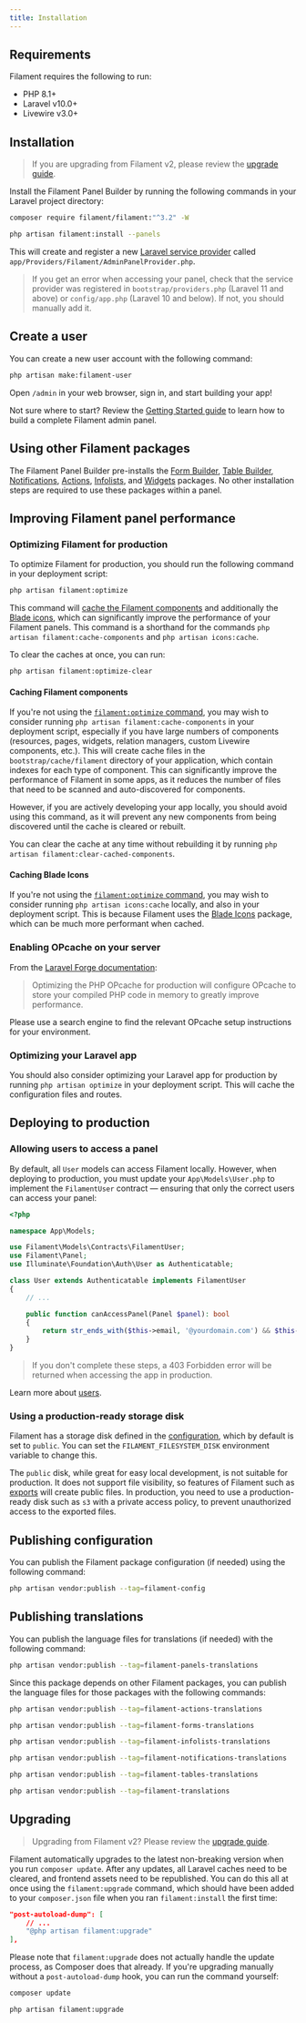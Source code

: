 ```yaml
---
title: Installation
---
```


## Requirements

Filament requires the following to run:

- PHP 8.1+
- Laravel v10.0+
- Livewire v3.0+

## Installation

> If you are upgrading from Filament v2, please review the [upgrade guide](upgrade-guide).

Install the Filament Panel Builder by running the following commands in your Laravel project directory:

```bash
composer require filament/filament:"^3.2" -W

php artisan filament:install --panels
```

This will create and register a new [Laravel service provider](https://laravel.com/docs/providers) called `app/Providers/Filament/AdminPanelProvider.php`.

> If you get an error when accessing your panel, check that the service provider was registered in `bootstrap/providers.php` (Laravel 11 and above) or `config/app.php` (Laravel 10 and below). If not, you should manually add it.

## Create a user
You can create a new user account with the following command:

```bash
php artisan make:filament-user
```

Open `/admin` in your web browser, sign in, and start building your app!

Not sure where to start? Review the [Getting Started guide](getting-started) to learn how to build a complete Filament admin panel.

## Using other Filament packages
The Filament Panel Builder pre-installs the [Form Builder](/docs/forms), [Table Builder](/docs/tables), [Notifications](/docs/notifications), [Actions](/docs/actions), [Infolists](/docs/infolists), and [Widgets](/docs/widgets) packages. No other installation steps are required to use these packages within a panel.

## Improving Filament panel performance

### Optimizing Filament for production

To optimize Filament for production, you should run the following command in your deployment script:

```bash
php artisan filament:optimize
```

This command will [cache the Filament components](#caching-filament-components) and additionally the [Blade icons](#caching-blade-icons), which can significantly improve the performance of your Filament panels. This command is a shorthand for the commands `php artisan filament:cache-components` and `php artisan icons:cache`.

To clear the caches at once, you can run:

```bash
php artisan filament:optimize-clear
```

#### Caching Filament components

If you're not using the [`filament:optimize` command](#optimizing-filament-for-production), you may wish to consider running `php artisan filament:cache-components` in your deployment script, especially if you have large numbers of components (resources, pages, widgets, relation managers, custom Livewire components, etc.). This will create cache files in the `bootstrap/cache/filament` directory of your application, which contain indexes for each type of component. This can significantly improve the performance of Filament in some apps, as it reduces the number of files that need to be scanned and auto-discovered for components.

However, if you are actively developing your app locally, you should avoid using this command, as it will prevent any new components from being discovered until the cache is cleared or rebuilt.

You can clear the cache at any time without rebuilding it by running `php artisan filament:clear-cached-components`.

#### Caching Blade Icons

If you're not using the [`filament:optimize` command](#optimizing-filament-for-production), you may wish to consider running `php artisan icons:cache` locally, and also in your deployment script. This is because Filament uses the [Blade Icons](https://blade-ui-kit.com/blade-icons) package, which can be much more performant when cached.

### Enabling OPcache on your server

From the [Laravel Forge documentation](https://forge.laravel.com/docs/servers/php.html#opcache):

> Optimizing the PHP OPcache for production will configure OPcache to store your compiled PHP code in memory to greatly improve performance.

Please use a search engine to find the relevant OPcache setup instructions for your environment.

### Optimizing your Laravel app

You should also consider optimizing your Laravel app for production by running `php artisan optimize` in your deployment script. This will cache the configuration files and routes.

## Deploying to production

### Allowing users to access a panel

By default, all `User` models can access Filament locally. However, when deploying to production, you must update your `App\Models\User.php` to implement the `FilamentUser` contract — ensuring that only the correct users can access your panel:

```php
<?php

namespace App\Models;

use Filament\Models\Contracts\FilamentUser;
use Filament\Panel;
use Illuminate\Foundation\Auth\User as Authenticatable;

class User extends Authenticatable implements FilamentUser
{
    // ...

    public function canAccessPanel(Panel $panel): bool
    {
        return str_ends_with($this->email, '@yourdomain.com') && $this->hasVerifiedEmail();
    }
}
```

> If you don't complete these steps, a 403 Forbidden error will be returned when accessing the app in production.

Learn more about [users](users).

### Using a production-ready storage disk

Filament has a storage disk defined in the [configuration](#publishing-configuration), which by default is set to `public`. You can set the `FILAMENT_FILESYSTEM_DISK` environment variable to change this.

The `public` disk, while great for easy local development, is not suitable for production. It does not support file visibility, so features of Filament such as [exports](../actions/prebuilt-actions/export) will create public files. In production, you need to use a production-ready disk such as `s3` with a private access policy, to prevent unauthorized access to the exported files.

## Publishing configuration

You can publish the Filament package configuration (if needed) using the following command:

```bash
php artisan vendor:publish --tag=filament-config
```

## Publishing translations

You can publish the language files for translations (if needed) with the following command:

```bash
php artisan vendor:publish --tag=filament-panels-translations
```

Since this package depends on other Filament packages, you can publish the language files for those packages with the following commands:

```bash
php artisan vendor:publish --tag=filament-actions-translations

php artisan vendor:publish --tag=filament-forms-translations

php artisan vendor:publish --tag=filament-infolists-translations

php artisan vendor:publish --tag=filament-notifications-translations

php artisan vendor:publish --tag=filament-tables-translations

php artisan vendor:publish --tag=filament-translations
```

## Upgrading

> Upgrading from Filament v2? Please review the [upgrade guide](upgrade-guide).

Filament automatically upgrades to the latest non-breaking version when you run `composer update`. After any updates, all Laravel caches need to be cleared, and frontend assets need to be republished. You can do this all at once using the `filament:upgrade` command, which should have been added to your `composer.json` file when you ran `filament:install` the first time:

```json
"post-autoload-dump": [
    // ...
    "@php artisan filament:upgrade"
],
```

Please note that `filament:upgrade` does not actually handle the update process, as Composer does that already. If you're upgrading manually without a `post-autoload-dump` hook, you can run the command yourself:

```bash
composer update

php artisan filament:upgrade
```
